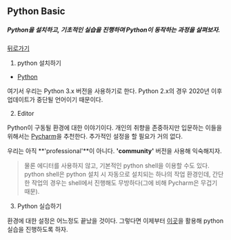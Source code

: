 ## Python Basic

##### Python을 설치하고, 기초적인 실습을 진행하며 Python이 동작하는 과정을 살펴보자.  

[뒤로가기](/python/README.md)

1. python 설치하기

* [Python](https://www.python.org/downloads/)

여기서 우리는 Python 3.x 버전을 사용하기로 한다. Python 2.x의 경우 2020년 이후 업데이트가 중단될 언어이기 때문이다.

2. Editor

Python이 구동될 환경에 대한 이야기이다. 개인의 취향을 존중하지만 입문하는 이들을 위해서는 [Pycharm][pycharm]을 추천한다. 추가적인 설정을 할 필요가 거의 없다.

우리는 아직 **'professional'**이 아니다. **'community'** 버전을 사용해 익숙해지자.

[pycharm]: https://www.jetbrains.com/pycharm/download/#section=linux

> 물론 에디터를 사용하지 않고, 기본적인 python shell을 이용할 수도 있다. python shell은 python 설치 시 자동으로 설치되는 하나의 작업 환경인데, 간단한 작업의 경우는 shell에서 진행해도 무방하다(그에 비해 Pycharm은 무겁기 때문).

3. Python 실습하기

환경에 대한 설정은 어느정도 끝났을 것이다. 그렇다면 이제부터 [이곳][python-tuto]을 활용해 python 실습을 진행하도록 하자.

[python-tuto]: https://github.com/rjs1197/python-training/

